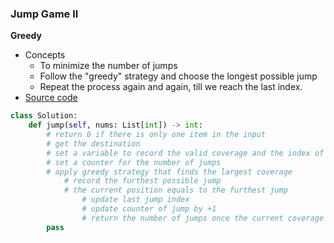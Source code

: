 ### Jump Game II

**Greedy**
- Concepts
    - To minimize the number of jumps
    - Follow the "greedy" strategy and choose the longest possible jump
    - Repeat the process again and again, till we reach the last index.
- [Source code](source/Greedy.py)

```python
class Solution:
    def jump(self, nums: List[int]) -> int:
        # return 0 if there is only one item in the input
        # get the destination
        # set a variable to record the valid coverage and the index of the last jump
        # set a counter for the number of jumps
        # apply greedy strategy that finds the largest coverage
            # record the furthest possible jump
            # the current position equals to the furthest jump
                # update last jump index
                # update counter of jump by +1
                # return the number of jumps once the current coverage covers the destination
        pass
```